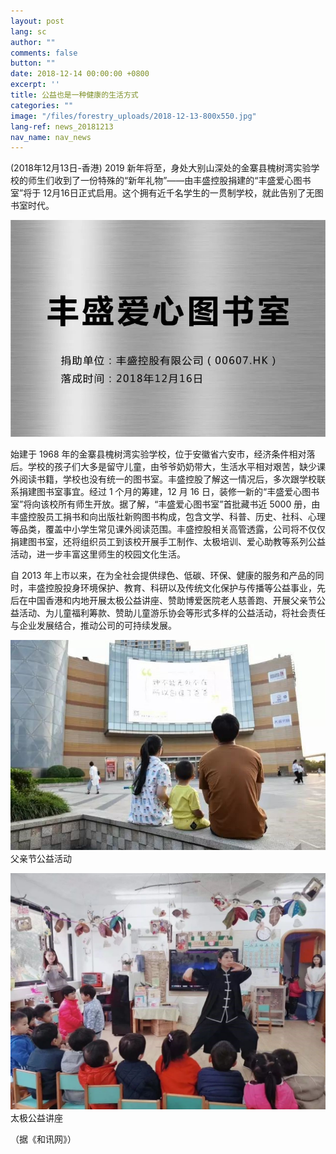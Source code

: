 ```yaml
---
layout: post
lang: sc
author: ""
comments: false
button: ""
date: 2018-12-14 00:00:00 +0800
excerpt: ''
title: 公益也是一种健康的生活方式
categories: ""
image: "/files/forestry_uploads/2018-12-13-800x550.jpg"
lang-ref: news_20181213
nav_name: nav_news
---
```


(2018年12月13日-香港) 2019 新年将至，身处大别山深处的金寨县槐树湾实验学校的师生们收到了一份特殊的“新年礼物”——由丰盛控股捐建的“丰盛爱心图书室”将于 12月16日正式启用。这个拥有近千名学生的一贯制学校，就此告别了无图书室时代。

![](/files/forestry_uploads/2018-12-13-800x550.jpg)

始建于 1968 年的金寨县槐树湾实验学校，位于安徽省六安市，经济条件相对落后。学校的孩子们大多是留守儿童，由爷爷奶奶带大，生活水平相对艰苦，缺少课外阅读书籍，学校也没有统一的图书室。丰盛控股了解这一情况后，多次跟学校联系捐建图书室事宜。经过 1 个月的筹建，12 月 16 日，装修一新的“丰盛爱心图书室”将向该校所有师生开放。据了解，“丰盛爱心图书室”首批藏书近 5000 册，由丰盛控股员工捐书和向出版社新购图书构成，包含文学、科普、历史、社科、心理等品类，覆盖中小学生常见课外阅读范围。丰盛控股相关高管透露，公司将不仅仅捐建图书室，还将组织员工到该校开展手工制作、太极培训、爱心助教等系列公益活动，进一步丰富这里师生的校园文化生活。

自 2013 年上市以来，在为全社会提供绿色、低碳、环保、健康的服务和产品的同时，丰盛控股投身环境保护、教育、科研以及传统文化保护与传播等公益事业，先后在中国香港和内地开展太极公益讲座、赞助博爱医院老人慈善跑、开展父亲节公益活动、为儿童福利筹款、赞助儿童游乐协会等形式多样的公益活动，将社会责任与企业发展结合，推动公司的可持续发展。

![](/files/forestry_uploads/2018-12-13-01-640x427.jpg)
父亲节公益活动

![](/files/forestry_uploads/2018-12-13-02-1080x810.jpg)
太极公益讲座

（据《和讯网》）
